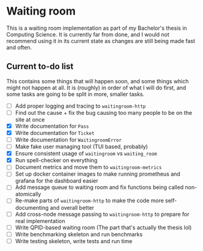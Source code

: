 # Waiting room

This is a waiting room implementation as part of my Bachelor's thesis in Computing Science. It is currently far from done, and I would not recommend using it in its current state as changes are still being made fast and often.

## Current to-do list
This contains some things that will happen soon, and some things which might not happen at all. It is (roughly) in order of what I will do first, and some tasks are going to be split in more, smaller tasks.
- [ ] Add proper logging and tracing to `waitingroom-http`
- [ ] Find out the cause + fix the bug causing too many people to be on the site at once
- [x] Write documentation for `Pass`
- [x] Write documentation for `Ticket`
- [ ] Write documentation for `WaitingroomError`
- [ ] Make fake user managing tool (TUI based, probably)
- [x] Ensure consistent usage of `waitingroom` vs `waiting_room`
- [x] Run spell-checker on everything
- [ ] Document metrics and move them to `waitingroom-metrics`
- [ ] Set up docker container images to make running prometheus and grafana for the dashboard easier
- [ ] Add message queue to waiting room and fix functions being called non-atomically
- [ ] Re-make parts of `waitingroom-http` to make the code more self-documenting and overall better
- [ ] Add cross-node message passing to `waitingroom-http` to prepare for real implementation
- [ ] Write QPID-based waiting room (The part that's actually the thesis lol)
- [ ] Write benchmarking skeleton and run benchmarks
- [ ] Write testing skeleton, write tests and run time